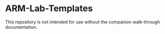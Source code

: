 # ARM-Lab-Templates

This repository is not intended for use without the companion walk-through documentation.
